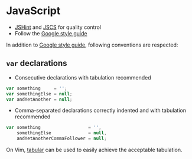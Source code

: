 # JavaScript

- [JSHint](http://jshint.com/) and [JSCS](http://jscs.info/) for quality control
- Follow the [Google style guide](https://google-styleguide.googlecode.com/svn/trunk/javascriptguide.xml)

In addition to [Google style guide](https://google-styleguide.googlecode.com/svn/trunk/javascriptguide.xml), following conventions are respected:

## `var` declarations

- Consecutive declarations with tabulation recommended

```js
var something     = '';
var somethingElse = null;
var andYetAnother = null;
```

- Comma-separated declarations correctly indented and with tabulation recommended

```js
var something                  = '',
    somethingElse              = null,
    andYetAnotherCommaFollower = null;
```

On Vim, [tabular](https://github.com/godlygeek/tabular) can be used to easily achieve the acceptable tabulation.